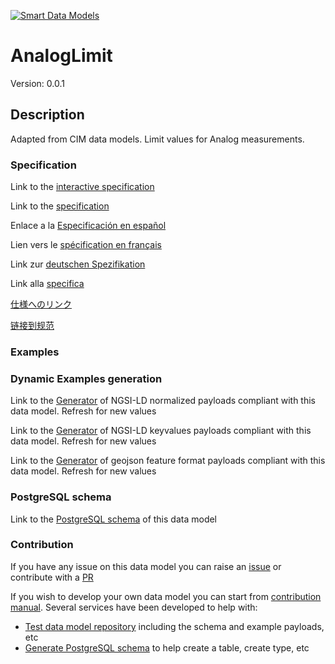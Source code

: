 [![Smart Data Models](https://smartdatamodels.org/wp-content/uploads/2022/01/SmartDataModels_logo.png "Logo")](https://smartdatamodels.org)
# AnalogLimit
Version: 0.0.1

## Description 

Adapted from CIM data models. Limit values for Analog measurements.
### Specification

Link to the [interactive specification](https://swagger.lab.fiware.org/?url=https://smart-data-models.github.io/dataModel.EnergyCIM/AnalogLimit/swagger.yaml)

Link to the [specification](https://github.com/smart-data-models/dataModel.EnergyCIM/blob/master/AnalogLimit/doc/spec.md)

Enlace a la [Especificación en español](https://github.com/smart-data-models/dataModel.EnergyCIM/blob/master/AnalogLimit/doc/spec_ES.md)

Lien vers le [spécification en français](https://github.com/smart-data-models/dataModel.EnergyCIM/blob/master/AnalogLimit/doc/spec_FR.md)

Link zur [deutschen Spezifikation](https://github.com/smart-data-models/dataModel.EnergyCIM/blob/master/AnalogLimit/doc/spec_DE.md)

Link alla [specifica](https://github.com/smart-data-models/dataModel.EnergyCIM/blob/master/AnalogLimit/doc/spec_IT.md)

[仕様へのリンク](https://github.com/smart-data-models/dataModel.EnergyCIM/blob/master/AnalogLimit/doc/spec_JA.md)

[链接到规范](https://github.com/smart-data-models/dataModel.EnergyCIM/blob/master/AnalogLimit/doc/spec_ZH.md)
### Examples
### Dynamic Examples generation

Link to the [Generator](https://smartdatamodels.org/extra/ngsi-ld_generator.php?schemaUrl=https://raw.githubusercontent.com/smart-data-models/dataModel.EnergyCIM/master/AnalogLimit/schema.json&email=info@smartdatamodels.org) of NGSI-LD normalized payloads compliant with this data model. Refresh for new values

Link to the [Generator](https://smartdatamodels.org/extra/ngsi-ld_generator_keyvalues.php?schemaUrl=https://raw.githubusercontent.com/smart-data-models/dataModel.EnergyCIM/master/AnalogLimit/schema.json&email=info@smartdatamodels.org) of NGSI-LD keyvalues payloads compliant with this data model. Refresh for new values

Link to the [Generator](https://smartdatamodels.org/extra/geojson_features_generator.php?schemaUrl=https://raw.githubusercontent.com/smart-data-models/dataModel.EnergyCIM/master/AnalogLimit/schema.json&email=info@smartdatamodels.org) of geojson feature format payloads compliant with this data model. Refresh for new values
### PostgreSQL schema

Link to the [PostgreSQL schema](https://smart-data-models.github.io/dataModel.EnergyCIM/AnalogLimit/schema.sql) of this data model
### Contribution

 If you have any issue on this data model you can raise an [issue](https://github.com/smart-data-models/dataModel.EnergyCIM/issues)  or contribute with a [PR](https://github.com/smart-data-models/dataModel.EnergyCIM/pulls)

 If you wish to develop your own data model you can start from [contribution manual](https://bit.ly/contribution_manual). Several services have been developed to help with: 
 - [Test data model repository](https://smartdatamodels.org/index.php/data-models-contribution-api/) including the schema and example payloads, etc
 - [Generate PostgreSQL schema](https://smartdatamodels.org/index.php/sql-service/) to help create a table, create type, etc